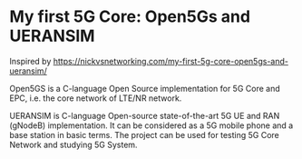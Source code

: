 # My first 5G Core: Open5Gs and UERANSIM
Inspired by https://nickvsnetworking.com/my-first-5g-core-open5gs-and-ueransim/

Open5GS is a C-language Open Source implementation for 5G Core and EPC, i.e. the core network of LTE/NR network.

UERANSIM is  C-language Open-source state-of-the-art 5G UE and RAN (gNodeB) implementation. It can be considered as a 5G mobile phone and a base station in basic terms. The project can be used for testing 5G Core Network and studying 5G System.
